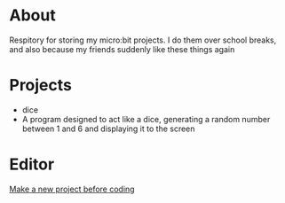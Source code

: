 # About
Respitory for storing my micro:bit projects. I do them over school breaks, and also because my friends suddenly like these things again

# Projects
* dice
 * A program designed to act like a dice, generating a random number between 1 and 6 and displaying it to the screen 

# Editor
[Make a new project before coding](https://makecode.microbit.org/)